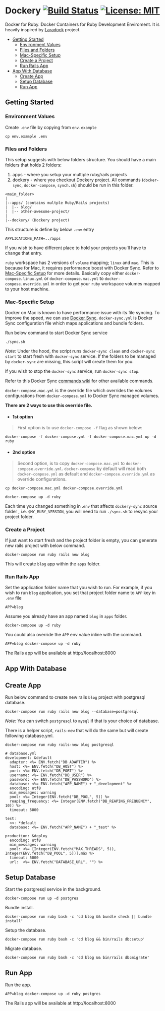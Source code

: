 # Dockery [![Build Status](https://travis-ci.org/taufek/dockery.svg?branch=master)](https://travis-ci.org/taufek/dockery) [![License: MIT](https://img.shields.io/badge/License-MIT-yellow.svg)](https://opensource.org/licenses/MIT)

Docker for Ruby. Docker Containers for Ruby Development Enviroment. It is heavily inspired by
[Laradock](https://github.com/laradock/laradock) project.

* [Getting Started](#getting-started)
	* [Environment Values](#environment-values)
	* [Files and Folders](#files-and-folders)
	* [Mac-Specific Setup](#mac-specific-setup)
	* [Create a Project](#create-a-project)
	* [Run Rails App](#run-rails-app)
* [App With Database](#app-with-database)
	* [Create App](#create-app-with-database)
	* [Setup Database](#setup-app-with-database)
	* [Run App](#run-app-with-database)

<a name="getting-started"></a>
## Getting Started

<a name="environment-values"></a>
### Environment Values

Create `.env` file by copying from `env.example`

```
cp env.example .env
```


<a name="files-and-folder"></a>
### Files and Folders

This setup suggests with below folders structure. You should have a main folders
that holds 2 folders:

1. apps - where you setup your multiple ruby/rails projects
1. dockery - where you checkout Dockery project. All commands (`docker-sync`, `docker-compose`, `synch.sh`)
should be run in this folder.

```
<main_folder>
|
|--apps/ (contains multple Ruby/Rails projects)
|  |-- blog/
|  |-- other-awesome-project/
|
|--dockery/ (Dockery project)
```

This structure is define by below `.env` entry

```
APPLICATIONS_PATH=../apps
```

If you wish to have different place to hold your projects you'll have to change
that entry.

`ruby` workspace has 2 versions of `volume` mapping; `linux` and `mac`. This is
because for Mac, it requires performance boost with Docker Sync. Refer to
[Mac-Specific Setup](#mac-specific-setup) for more details. Basically copy either
`docker-compose.linux.yml` or `docker-compose.mac.yml` to `docker-compose.override.yml`
in order to get your `ruby` workspace volumes mapped to your host machine.

<a name="mac-specific-setup"></a>
### Mac-Specific Setup

Docker on Mac is known to have performance issue with its file syncing.
To improve the speed, we can use [Docker Sync](http://docker-sync.io).
`docker-sync.yml` is Docker Sync configuration file which maps applications
and bundle folders.

Run below command to start Docker Sync service

```
./sync.sh
```

*Note:* Under the hood, the script runs `docker-sync clean` and
`docker-sync start` to start fresh with `docker-sync` service.
If the folders to be managed by `docker-sync` are missing, this script will
create them for you.

If you wish to stop the `docker-sync` service, run `docker-sync stop`.

Refer to this Docker Sync [commands wiki](https://github.com/EugenMayer/docker-sync/wiki/2.1-sync-commands) for other available commands.

`docker-compose.mac.yml` is the override file which overrides the volumes
configurations from `docker-compose.yml` to Docker Sync managed volumes.

**There are 2 ways to use this override file.**

- #### 1st option

> First option is to use `docker-compose -f` flag as shown below:

```
docker-compose -f docker-compose.yml -f docker-compose.mac.yml up -d ruby
```

- #### 2nd option

> Second option, is to copy `docker-compose.mac.yml` to `docker-compose.override.yml`.
`docker-compose` by default will read both `docker-compose.yml` as default
and `docker-compose.override.yml` as override configurations.

```
cp docker-compose.mac.yml docker-compose.override.yml

docker-compose up -d ruby
```

Each time you changed something in .`env` that affects `dockery-sync` source folder
, i.e. `$MY_RUBY_VERSION`, you will need to run `./sync.sh` to resync your project folder.

<a name="create-a-project"></a>
### Create a Project

If just want to start fresh and the project folder is empty, you can generate
new rails project with below command.

```
docker-compose run ruby rails new blog
```

This will create `blog` app within the `apps` folder.

<a name="run-rails-app"></a>
### Run Rails App

Set the application folder name that you wish to run.
For example, if you wish to run `blog` application, you set that project
folder name to `APP` key in
`.env` file

```
APP=blog
```

Assume you already have an app named `blog` in `apps` folder.
```
docker-compose up -d ruby
```

You could also override the `APP` env value inline with the command.

```
APP=blog docker-compose up -d ruby
```

The Rails app will be available at http://localhost:8000


<a name="app-with-database"></a>
## App With Database

<a name="create-app-with-database"></a>
## Create App

Run below command to create new rails `blog` project with postgresql database.

```
docker-compose run ruby rails new blog --database=postgresql
```

*Note:* You can switch `postgresql` to `mysql` if that is your choice of database.

There is a helper script, `rails-new` that will do the same but will create following
database.yml.

```
docker-compose run ruby rails-new blog postgresql
```

```
# database.yml
development: &default
  adapter: <%= ENV.fetch("DB_ADAPTER") %>
  host: <%= ENV.fetch("DB_HOST") %>
  port: <%= ENV.fetch("DB_PORT") %>
  username: <%= ENV.fetch("DB_USER") %>
  password: <%= ENV.fetch("DB_PASSWORD") %>
  database: <%= ENV.fetch("APP_NAME") + "_development" %>
  encoding: utf8
  min_messages: warning
  pool: <%= Integer(ENV.fetch("DB_POOL", 5)) %>
  reaping_frequency: <%= Integer(ENV.fetch("DB_REAPING_FREQUENCY", 10)) %>
  timeout: 5000

test:
  <<: *default
  database: <%= ENV.fetch("APP_NAME") + "_test" %>

production: &deploy
  encoding: utf8
  min_messages: warning
  pool: <%= [Integer(ENV.fetch("MAX_THREADS", 5)), Integer(ENV.fetch("DB_POOL", 5))].max %>
  timeout: 5000
  url:  <%= ENV.fetch("DATABASE_URL", "") %>
```

<a name="setup-app-with-database"></a>
## Setup Database

Start the postgresql service in the background.

```
docker-compose run up -d postgres
```

Bundle install.


```
docker-compose run ruby bash -c 'cd blog && bundle check || bundle install'
```

Setup the database.


```
docker-compose run ruby bash -c 'cd blog && bin/rails db:setup'
```

Migrate database.


```
docker-compose run ruby bash -c 'cd blog && bin/rails db:migrate'
```

<a name="run-app-with-database"></a>
## Run App

Run the app.

```
APP=blog docker-compose up -d ruby postgres
```

The Rails app will be available at http://localhost:8000
